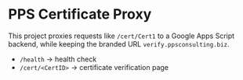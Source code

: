 # PPS Certificate Proxy

This project proxies requests like `/cert/Cert1` to a Google Apps Script backend,
while keeping the branded URL `verify.ppsconsulting.biz`.

- `/health` → health check
- `/cert/<CertID>` → certificate verification page
